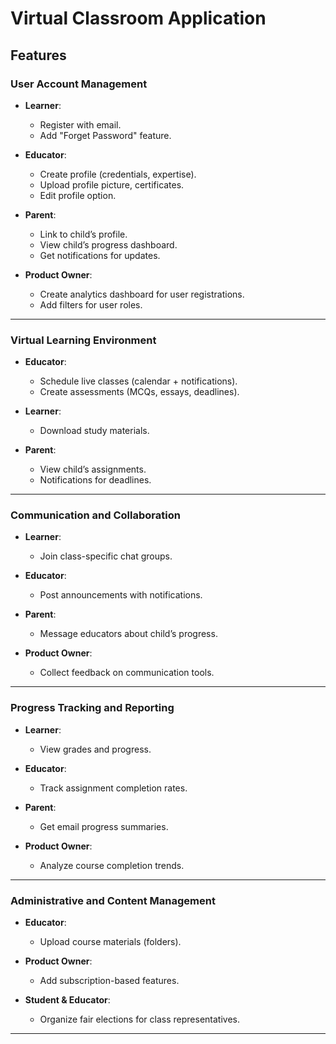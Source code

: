 # Virtual Classroom Application

## Features

### User Account Management
- **Learner**:  
  - Register with email.  
  - Add "Forget Password" feature.  

- **Educator**:  
  - Create profile (credentials, expertise).  
  - Upload profile picture, certificates.  
  - Edit profile option.  

- **Parent**:  
  - Link to child’s profile.  
  - View child’s progress dashboard.  
  - Get notifications for updates.

- **Product Owner**:  
  - Create analytics dashboard for user registrations.  
  - Add filters for user roles.

---

### Virtual Learning Environment
- **Educator**:  
  - Schedule live classes (calendar + notifications).  
  - Create assessments (MCQs, essays, deadlines).  

- **Learner**:  
  - Download study materials.  

- **Parent**:  
  - View child’s assignments.  
  - Notifications for deadlines.

---

### Communication and Collaboration
- **Learner**:  
  - Join class-specific chat groups.  

- **Educator**:  
  - Post announcements with notifications.  

- **Parent**:  
  - Message educators about child’s progress.  

- **Product Owner**:  
  - Collect feedback on communication tools.  

---

### Progress Tracking and Reporting
- **Learner**:  
  - View grades and progress.  

- **Educator**:  
  - Track assignment completion rates.  

- **Parent**:  
  - Get email progress summaries.  

- **Product Owner**:  
  - Analyze course completion trends.

---

### Administrative and Content Management
- **Educator**:  
  - Upload course materials (folders).  

- **Product Owner**:  
  - Add subscription-based features.  

- **Student & Educator**:  
  - Organize fair elections for class representatives.  

--- 

